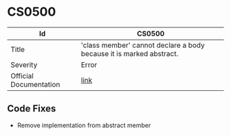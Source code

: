 # CS0500

| Id                     | CS0500                                                               |
| ---------------------- | -------------------------------------------------------------------- |
| Title                  | 'class member' cannot declare a body because it is marked abstract\. |
| Severity               | Error                                                                |
| Official Documentation | [link](http://docs.microsoft.com/en-us/dotnet/csharp/misc/cs0500)    |

## Code Fixes

* Remove implementation from abstract member


